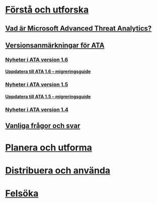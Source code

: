 # [Förstå och utforska](what-is-ata.md)
## [Vad är Microsoft Advanced Threat Analytics?](what-is-ata.md)
## [Versionsanmärkningar för ATA](ata-release-notes.md)
### [Nyheter i ATA version 1.6](whats-new-version-1.6.md)
#### [Uppdatera till ATA 1.6 – migreringsguide](ata-update-1.6-migration-guide.md)
### [Nyheter i ATA version 1.5](whats-new-version-1.5.md)
#### [Uppdatera till ATA 1.5 – migreringsguide](ata-update-1.5-migration-guide.md)
### [Nyheter i ATA version 1.4](whats-new-version-1.4.md)
## [Vanliga frågor och svar](ata-technical-faq.md)
# [Planera och utforma](/advanced-threat-analytics/plan-design/ata-capacity-planning)
# [Distribuera och använda](/advanced-threat-analytics/deploy-use/install-ata)
# [Felsöka](/advanced-threat-analytics/troubleshoot/troubleshooting-ata-using-logs)


<!--HONumber=Jul16_HO3-->


